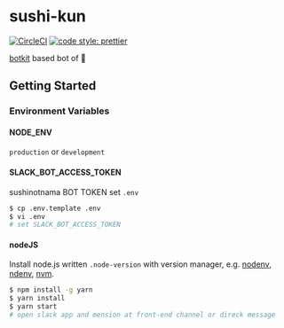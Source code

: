 # sushi-kun

[![CircleCI](https://circleci.com/gh/tatsushitoji/sushi-bot.svg?style=svg)](https://circleci.com/gh/tatsushitoji/sushi-bot) 
[![code style: prettier](https://img.shields.io/badge/code_style-prettier-ff69b4.svg?style=flat-square)](https://github.com/prettier/prettier)

[botkit](https://github.com/howdyai/botkit) based bot of :sushi:

## Getting Started

### Environment Variables

#### NODE_ENV
`production` or `development`

#### SLACK_BOT_ACCESS_TOKEN
sushinotnama BOT TOKEN
set `.env`

```bash
$ cp .env.template .env
$ vi .env
# set SLACK_BOT_ACCESS_TOKEN
```

#### nodeJS
Install node.js written `.node-version` with version manager, e.g. [nodenv](https://github.com/nodenv/nodenv), [ndenv](https://github.com/riywo/ndenv), [nvm](https://github.com/creationix/nvm).

```bash
$ npm install -g yarn
$ yarn install
$ yarn start
# open slack app and mension at front-end channel or direck message
```